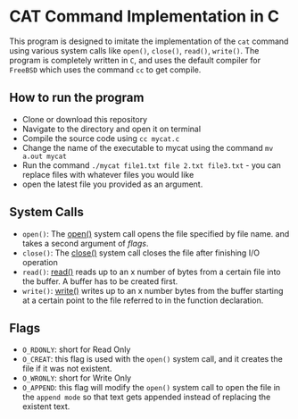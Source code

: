 # CAT Command Implementation in C

This program is designed to imitate the implementation of the `cat` command using various system calls like `open()`, `close()`, `read()`, `write()`.
The program is completely written in `C`, and uses the default compiler for `FreeBSD` which uses the command `cc` to get compile.

## How to run the program

- Clone or download this repository
- Navigate to the directory and open it on terminal
- Compile the source code using `cc mycat.c`
- Change the name of the executable to mycat using the command `mv a.out mycat`
- Run the command `./mycat file1.txt file 2.txt file3.txt` - you can replace files with whatever files you would like
- open the latest file you provided as an argument.

System Calls
------------
- `open()`: The [open()](http://man7.org/linux/man-pages/man2/open.2.html) system call opens the file specified by file name. and takes a second argument of _flags_.
- `close()`: The [close()](http://man7.org/linux/man-pages/man2/close.2.html) system call closes the file after finishing I/O operation
- `read()`: [read()](http://man7.org/linux/man-pages/man2/read.2.html) reads up to an x number of bytes from a certain file into the buffer. A buffer has to be created first.
- `write()`: [write()](http://man7.org/linux/man-pages/man2/write.2.html) writes up to an x number bytes from the buffer starting at a certain point to the file referred to in the function declaration.

Flags
-----
- `O_RDONLY`: short for Read Only
- `O_CREAT`: this flag is used with the `open()` system call, and it creates the file if it was not existent.
- `O_WRONLY`: short for Write Only
- `O_APPEND`: this flag will modify the `open()` system call to open the file in the `append mode` so that text gets appended instead of replacing the existent text.
